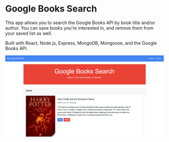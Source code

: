 # Google Books Search

This app allows you to search the Google Books API by book title and/or author.  You can save books you're interested in, and remove them from your saved list as well.

Built with React, Node.js, Express, MongoDB, Mongoose, and the Google Books API.

![screenshot](./client/public/google-books-search.png)